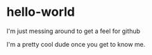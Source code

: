 hello-world
===========

I'm just messing around to get a feel for github

I'm a pretty cool dude once you get to know me.
